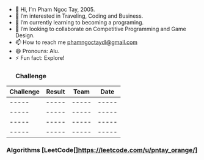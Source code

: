 - 👋 Hi, I’m Pham Ngoc Tay, 2005.
- 👀 I’m interested in Traveling, Coding and Business.
- 🌱 I’m currently learning to becoming a programing.
- 💞️ I’m looking to collaborate on Competitive Programming and Game Design.
- 📫 How to reach me phamngoctaydl@gmail.com
- 😄 Pronouns: Alu.
- ⚡ Fun fact: Explore!
  ### Challenge
| Challenge | Result | Team | Date |
|-----|-----|-----|-----|
|-----|-----|-----|-----|
|-----|-----|-----|-----|
|-----|-----|-----|-----|
|-----|-----|-----|-----|
### Algorithms [LeetCode[]https://leetcode.com/u/pntay_orange/]
